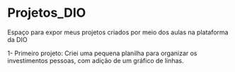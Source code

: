 # Projetos_DIO
Espaço para expor meus projetos criados por meio dos aulas na plataforma da DIO

1- Primeiro projeto: Criei uma pequena planilha para organizar os investimentos pessoas, com adição de um gráfico de linhas.
